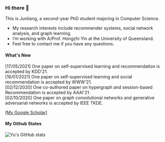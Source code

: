 ### Hi there 👋

This is Junliang, a second-year PhD student majoring in Computer Science.

- My research interests include recommender systems, social network analysis, and graph learning.
- I’m working with A/Prof. Hongzhi Yin at the University of Queensland.
- Feel free to contact me if you have any questions.

#### What's New
[17/05/2021] One paper on self-supervised learning and recommendation is accepted by KDD'21.  
[16/01/2021] One paper on self-supervised learning and social recommendation is accepted by WWW'21.  
[02/12/2020] One co-authored paper on hypergraph and session-based Recommendation is accepted by AAAI'21.  
[02/10/2020] One paper on graph convolutional networks and generative adversarial networks is accepted by IEEE TKDE.

[[My Google Scholar]](https://scholar.google.com/citations?user=JGuWOUIAAAAJ&hl=zh-CN&oi=ao)

#### My Github States

![Yu's GitHub stats](https://github-readme-stats.vercel.app/api?username=Coder-Yu)
